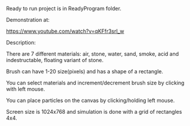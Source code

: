 Ready to run project is in ReadyProgram folder.

Demonstration at:

https://www.youtube.com/watch?v=qKFfr3srl_w

Description:

There are 7 different materials: air, stone, water, sand, smoke, acid and indestructable, floating variant of stone.

Brush can have 1-20 size(pixels) and has a shape of a rectangle.

You can select materials and increment/decrement brush size by clicking with left mouse.

You can place particles on the canvas by clicking/holding left mouse.

Screen size is 1024x768 and simulation is done with a grid of rectangles 4x4.
